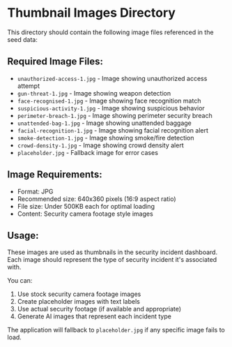 # Thumbnail Images Directory

This directory should contain the following image files referenced in the seed data:

## Required Image Files:
- `unauthorized-access-1.jpg` - Image showing unauthorized access attempt
- `gun-threat-1.jpg` - Image showing weapon detection
- `face-recognised-1.jpg` - Image showing face recognition match
- `suspicious-activity-1.jpg` - Image showing suspicious behavior
- `perimeter-breach-1.jpg` - Image showing perimeter security breach
- `unattended-bag-1.jpg` - Image showing unattended baggage
- `facial-recognition-1.jpg` - Image showing facial recognition alert
- `smoke-detection-1.jpg` - Image showing smoke/fire detection
- `crowd-density-1.jpg` - Image showing crowd density alert
- `placeholder.jpg` - Fallback image for error cases

## Image Requirements:
- Format: JPG
- Recommended size: 640x360 pixels (16:9 aspect ratio)
- File size: Under 500KB each for optimal loading
- Content: Security camera footage style images

## Usage:
These images are used as thumbnails in the security incident dashboard. Each image should represent the type of security incident it's associated with.

You can:
1. Use stock security camera footage images
2. Create placeholder images with text labels
3. Use actual security footage (if available and appropriate)
4. Generate AI images that represent each incident type

The application will fallback to `placeholder.jpg` if any specific image fails to load.
